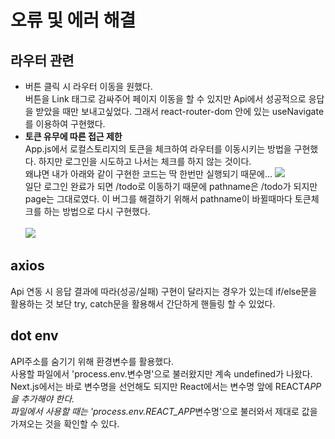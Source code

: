 # **오류 및 에러 해결**

## **라우터 관련**

- 버튼 클릭 시 라우터 이동을 원했다. </br>
  버튼을 Link 태그로 감싸주어 페이지 이동을 할 수 있지만 Api에서 성공적으로 응답을 받았을 때만 보내고싶었다.
  그래서 react-router-dom 안에 있는 useNavigate를 이용하여 구현했다.
  </br>
- **토큰 유무에 따른 접근 제한** </br>
  App.js에서 로컬스토리지의 토큰을 체크하여 라우터를 이동시키는 방법을 구현했다. 하지만 로그인을 시도하고 나서는 체크를 하지 않는 것이다. </br>왜냐면 내가 아래와 같이 구현한 코드는 딱 한번만 실행되기 때문에...
  <img src="https://user-images.githubusercontent.com/116490063/218929741-f6358f07-4244-4678-89b0-b5daaf82c03b.png">
  </br>
  일단 로그인 완료가 되면 /todo로 이동하기 때문에 pathname은 /todo가 되지만 page는 그대로였다.
  이 버그를 해결하기 위해서 pathname이 바뀔때마다 토큰체크를 하는 방법으로 다시 구현했다.</br></br>
  <img src="https://user-images.githubusercontent.com/116490063/218930273-194bc5d5-f43a-4bba-8a88-99e8e4ae7792.png"></br>

## **axios**

Api 연동 시 응답 결과에 따라(성공/실패) 구현이 달라지는 경우가 있는데 if/else문을 활용하는 것 보단 try, catch문을 활용해서 간단하게 핸들링 할 수 있었다.
</br>

## **dot env**

API주소를 숨기기 위해 환경변수를 활용했다. </br>
사용할 파일에서 'process.env.변수명'으로 불러왔지만 계속 undefined가 나왔다. </br>
Next.js에서는 바로 변수명을 선언해도 되지만 React에서는 변수명 앞에 REACT*APP을 추가해야 한다. </br>
파일에서 사용할 때는 'process.env.REACT_APP*변수명'으로 불러와서 제대로 값을 가져오는 것을 확인할 수 있다.
</br>
